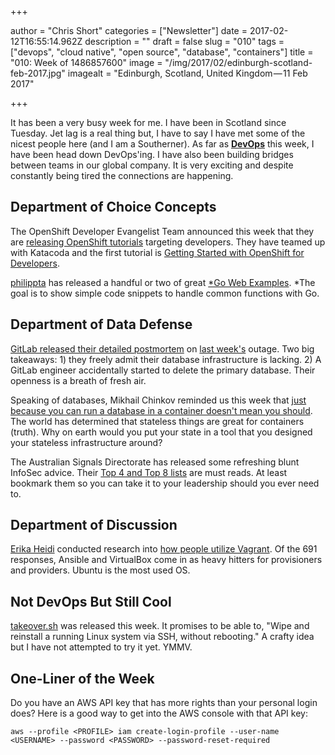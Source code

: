 +++

author = "Chris Short"
categories = ["Newsletter"]
date = 2017-02-12T16:55:14.962Z
description = ""
draft = false
slug = "010"
tags = ["devops", "cloud native", "open source", "database", "containers"]
title = "010: Week of 1486857600"
image = "/img/2017/02/edinburgh-scotland-feb-2017.jpg"
imagealt = "Edinburgh, Scotland, United Kingdom — 11 Feb 2017"

+++

It has been a very busy week for me. I have been in Scotland since Tuesday. Jet lag is a real thing but, I have to say I have met some of the nicest people here (and I am a Southerner). As far as [**DevOps**](https://devopsish.com) this week, I have been head down DevOps'ing. I have also been building bridges between teams in our global company. It is very exciting and despite constantly being tired the connections are happening.

## Department of Choice Concepts

The OpenShift Developer Evangelist Team announced this week that they are [releasing OpenShift tutorials](https://blog.openshift.com/announcing-easy-interactive-openshift-tutorials-developers/) targeting developers. They have teamed up with Katacoda and the first tutorial is [Getting Started with OpenShift for Developers](https://openshift.katacoda.com/introduction/getting-started/).

[philippta](https://github.com/philippta) has released a handful or two of great [*Go Web Examples](https://gowebexamples.github.io/). *The goal is to show simple code snippets to handle common functions with Go.

## Department of Data Defense

[GitLab released their detailed postmortem](https://about.gitlab.com/2017/02/10/postmortem-of-database-outage-of-january-31/) on [last week's](https://devopsish.com/devopsish-weekly-009-week-of-1486270800-64338dc3a251#.m78rvrw2s) outage. Two big takeaways: 1) they freely admit their database infrastructure is lacking. 2) A GitLab engineer accidentally started to delete the primary database. Their openness is a breath of fresh air.

Speaking of databases, Mikhail Chinkov reminded us this week that [just because you can run a database in a container doesn't mean you should](https://myopsblog.wordpress.com/2017/02/06/why-databases-is-not-for-containers/). The world has determined that stateless things are great for containers (truth). Why on earth would you put your state in a tool that you designed your stateless infrastructure around?

The Australian Signals Directorate has released some refreshing blunt InfoSec advice. Their [Top 4 and Top 8 lists](http://www.asd.gov.au/infosec/mitigationstrategies.htm) are must reads. At least bookmark them so you can take it to your leadership should you ever need to.

## Department of Discussion

[Erika Heidi](http://erikaheidi.com/) conducted research into [how people utilize Vagrant](http://erikaheidi.com/blog/vagrant-usage-research-2017). Of the 691 responses, Ansible and VirtualBox come in as heavy hitters for provisioners and providers. Ubuntu is the most used OS.

## Not DevOps But Still Cool

[takeover.sh](https://github.com/marcan/takeover.sh) was released this week. It promises to be able to, "Wipe and reinstall a running Linux system via SSH, without rebooting." A crafty idea but I have not attempted to try it yet. YMMV.

## One-Liner of the Week

Do you have an AWS API key that has more rights than your personal login does? Here is a good way to get into the AWS console with that API key:

    aws --profile <PROFILE> iam create-login-profile --user-name <USERNAME> --password <PASSWORD> --password-reset-required